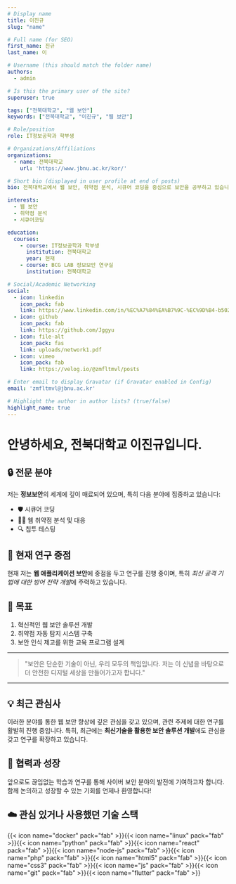```yaml
---
# Display name
title: 이진규
slug: "name"

# Full name (for SEO)
first_name: 진규
last_name: 이

# Username (this should match the folder name)
authors:
  - admin

# Is this the primary user of the site?
superuser: true

tags: ["전북대학교", "웹 보안"]
keywords: ["전북대학교", "이진규", "웹 보안"]

# Role/position
role: IT정보공학과 학부생

# Organizations/Affiliations
organizations:
  - name: 전북대학교
    url: 'https://www.jbnu.ac.kr/kor/'

# Short bio (displayed in user profile at end of posts)
bio: 전북대학교에서 웹 보안, 취약점 분석, 시큐어 코딩을 중심으로 보안을 공부하고 있습니다.

interests:
  - 웹 보안
  - 취약점 분석
  - 시큐어코딩

education:
  courses:
    - course: IT정보공학과 학부생
      institution: 전북대학교
      year: 현재
    - course: BCG LAB 정보보안 연구실
      institution: 전북대학교

# Social/Academic Networking
social:
  - icon: linkedin
    icon_pack: fab
    link: https://www.linkedin.com/in/%EC%A7%84%EA%B7%9C-%EC%9D%B4-b5027b331/
  - icon: github
    icon_pack: fab
    link: https://github.com/Jggyu
  - icon: file-alt
    icon_pack: fas
    link: uploads/network1.pdf
  - icon: vimeo
    icon_pack: fab
    link: https://velog.io/@zmfltmvl/posts

# Enter email to display Gravatar (if Gravatar enabled in Config)
email: 'zmfltmvl@jbnu.ac.kr'

# Highlight the author in author lists? (true/false)
highlight_name: true
---
```


# 안녕하세요, 전북대학교 이진규입니다.

## 🔒 전문 분야

저는 **정보보안**의 세계에 깊이 매료되어 있으며, 특히 다음 분야에 집중하고 있습니다:

- 🛡️ 시큐어 코딩
- 🕵️‍♂️ 웹 취약점 분석 및 대응
- 🔍 침투 테스팅

## 🎯 현재 연구 중점

현재 저는 **웹 애플리케이션 보안**에 중점을 두고 연구를 진행 중이며, 특히 *최신 공격 기법에 대한 방어 전략 개발*에 주력하고 있습니다.

## 🚀 목표

1. 혁신적인 웹 보안 솔루션 개발
2. 취약점 자동 탐지 시스템 구축
3. 보안 인식 제고를 위한 교육 프로그램 설계

---

> "보안은 단순한 기술이 아닌, 우리 모두의 책임입니다. 저는 이 신념을 바탕으로 더 안전한 디지털 세상을 만들어가고자 합니다."

---

## 💡 최근 관심사

이러한 분야를 통한 웹 보안 향상에 깊은 관심을 갖고 있으며, 관련 주제에 대한 연구를 활발히 진행 중입니다. 특히, 최근에는 **최신기술을 활용한 보안 솔루션 개발**에도 관심을 갖고 연구를 확장하고 있습니다.

## 🤝 협력과 성장

앞으로도 끊임없는 학습과 연구를 통해 사이버 보안 분야의 발전에 기여하고자 합니다. 함께 논의하고 성장할 수 있는 기회를 언제나 환영합니다!

## ☁️ 관심 있거나 사용했던 기술 스택

{{< icon name="docker" pack="fab" >}}{{< icon name="linux" pack="fab" >}}{{< icon name="python" pack="fab" >}}{{< icon name="react" pack="fab" >}}{{< icon name="node-js" pack="fab" >}}{{< icon name="php" pack="fab" >}}{{< icon name="html5" pack="fab" >}}{{< icon name="css3" pack="fab" >}}{{< icon name="js" pack="fab" >}}{{< icon name="git" pack="fab" >}}{{< icon name="flutter" pack="fab" >}}